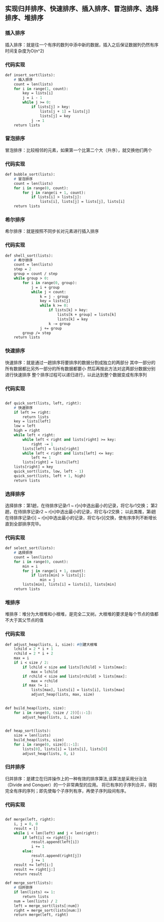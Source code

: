 ## 实现归并排序、快速排序、插入排序、冒泡排序、选择排序、堆排序

### 插入排序
插入排序：就是往一个有序的数列中添中新的数据，插入之后保证数据列仍然有序
时间复杂度为O(n^2)
### 代码实现
```p
def insert_sort(lists):
    # 插入排序
    count = len(lists)
    for i in range(1, count):
        key = lists[i]
        j = i - 1
        while j >= 0:
            if lists[j] > key:
                lists[j + 1] = lists[j]
                lists[j] = key
            j -= 1
    return lists
```

### 冒泡排序
冒泡排序：比较相邻的元素，如果第一个比第二个大（升序），就交换他们两个
### 代码实现

```p
def bubble_sort(lists):
    # 冒泡排序
    count = len(lists)
    for i in range(0, count):
        for j in range(i + 1, count):
            if lists[i] > lists[j]:
                lists[i], lists[j] = lists[j], lists[i]
    return lists
```
### 希尔排序
希尔排序：就是按照不同步长对元素进行插入排序
### 代码实现
```p
def shell_sort(lists):
    # 希尔排序
    count = len(lists)
    step = 2
    group = count / step
    while group > 0:
        for i in range(0, group):
            j = i + group
            while j < count:
                k = j - group
                key = lists[j]
                while k >= 0:
                    if lists[k] > key:
                        lists[k + group] = lists[k]
                        lists[k] = key
                    k -= group
                j += group
        group /= step
    return lists
```
### 快速排序
快速排序：就是通过一趟排序将要排序的数据分割成独立的两部分
其中一部分的所有数据都比另外一部分的所有数据都要小
然后再按此方法对这两部分数据分别进行快速排序
整个排序过程可以递归进行，以此达到整个数据变成有序序列

### 代码实现
```p

def quick_sort(lists, left, right):
    # 快速排序
    if left >= right:
        return lists
    key = lists[left]
    low = left
    high = right
    while left < right:
        while left < right and lists[right] >= key:
            right -= 1
        lists[left] = lists[right]
        while left < right and lists[left] <= key:
            left += 1
        lists[right] = lists[left]
    lists[right] = key
    quick_sort(lists, low, left - 1)
    quick_sort(lists, left + 1, high)
    return lists
```
### 选择排序
选择排序：第1趟，在待排序记录r1 ~ r[n]中选出最小的记录，将它与r1交换；
第2趟，在待排序记录r2 ~ r[n]中选出最小的记录，将它与r2交换；
以此类推，第i趟在待排序记录r[i] ~ r[n]中选出最小的记录，将它与r[i]交换，使有序序列不断增长直到全部排序完毕。
### 代码实现
```p
def select_sort(lists):
    # 选择排序
    count = len(lists)
    for i in range(0, count):
        min = i
        for j in range(i + 1, count):
            if lists[min] > lists[j]:
                min = j
        lists[min], lists[i] = lists[i], lists[min]
    return lists
```
### 堆排序
堆排序：堆分为大根堆和小根堆，是完全二叉树。大根堆的要求是每个节点的值都不大于其父节点的值

### 代码实现
```p
def adjust_heap(lists, i, size): #创建大根堆
    lchild = 2 * i + 1
    rchild = 2 * i + 2
    max = i
    if i < size / 2:
        if lchild < size and lists[lchild] > lists[max]:
            max = lchild
        if rchild < size and lists[rchild] > lists[max]:
            max = rchild
        if max != i:
            lists[max], lists[i] = lists[i], lists[max]
            adjust_heap(lists, max, size)
 
 
def build_heap(lists, size):
    for i in range(0, (size / 2))[::-1]: 
        adjust_heap(lists, i, size)
 
 
def heap_sort(lists):
    size = len(lists)
    build_heap(lists, size)
    for i in range(0, size)[::-1]:
        lists[0], lists[i] = lists[i], lists[0]
        adjust_heap(lists, 0, i)
```

### 归并排序
归并排序：是建立在归并操作上的一种有效的排序算法,该算法是采用分治法（Divide and Conquer）的一个非常典型的应用。
将已有序的子序列合并，得到完全有序的序列；即先使每个子序列有序，再使子序列段间有序。

### 代码实现
```p

def merge(left, right):
    i, j = 0, 0
    result = []
    while i < len(left) and j < len(right):
        if left[i] <= right[j]:
            result.append(left[i])
            i += 1
        else:
            result.append(right[j])
            j += 1
    result += left[i:]
    result += right[j:]
    return result
 
def merge_sort(lists):
    # 归并排序
    if len(lists) <= 1:
        return lists
    num = len(lists) / 2
    left = merge_sort(lists[:num])
    right = merge_sort(lists[num:])
    return merge(left, right)
```
